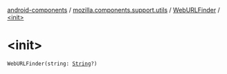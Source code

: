 [android-components](../../index.md) / [mozilla.components.support.utils](../index.md) / [WebURLFinder](index.md) / [&lt;init&gt;](./-init-.md)

# &lt;init&gt;

`WebURLFinder(string: `[`String`](https://kotlinlang.org/api/latest/jvm/stdlib/kotlin/-string/index.html)`?)`